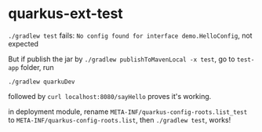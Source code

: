 # quarkus-ext-test

`./gradlew test` fails: `No config found for interface demo.HelloConfig`, not expected

But if publish the jar by `./gradlew publishToMavenLocal -x test`, go to `test-app` folder, run

```
./gradlew quarkuDev
```

followed by `curl localhost:8080/sayHello` proves it's working.

in deployment module, rename `META-INF/quarkus-config-roots.list_test` to `META-INF/quarkus-config-roots.list`, then
`./gradlew test`, works!
